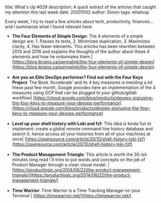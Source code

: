title: What's Up #029
description: A quick extract of the articles that caught my attention this last week
date: 20201002
author: Simon
tags: whatsup

Every week, I try to read a few articles about tech, productivity, finances... and I summarize what I found relevant here:

* __The Four Elements of Simple Design__: The 4 elements of a simple design are: 1. Passes its tests, 2. Minimizes duplication, 3. Maximizes clarity, 4. Has fewer elements. This articles has been rewritten between 2013 and 2016 and explains the thoughts of the author about these 4 elements and how he ordonnates them.| [https://blog.jbrains.ca/permalink/the-four-elements-of-simple-design](https://blog.jbrains.ca/permalink/the-four-elements-of-simple-design)
<br></br>
* __Are you an Elite DevOps performer? Find out with the Four Keys Project__: The Book 'Accelerate' and its 4 key measures is trending a lot these past few month, Google provides here an implementation of the 4 measures using GCP that can be plugged to your github/gitlab workflow| [https://cloud.google.com/blog/products/devops-sre/using-the-four-keys-to-measure-your-devops-performance](https://cloud.google.com/blog/products/devops-sre/using-the-four-keys-to-measure-your-devops-performance)
<br></br>
* __Level up your shell history with Loki and fzf__: This idea is kinda fun to implement: create a global remote command line history database and search it, hence access all your histories from all of your machines at once| [https://opensource.com/article/20/10/shell-history-loki-fzf](https://opensource.com/article/20/10/shell-history-loki-fzf)
<br></br>
* __The Product Management Triangle__: This article is worth the 30-ish minutes long read ! It tries to put words and concepts on the job of Product Manager through a clean visual model. | [https://productlogic.org/2014/06/22/the-product-management-triangle/](https://productlogic.org/2014/06/22/the-product-management-triangle/)
<br></br>
* __Time Warrior__: Time Warrior is a Time Tracking Manager on your Terminal | [https://timewarrior.net/](https://timewarrior.net/)
<br></br>
